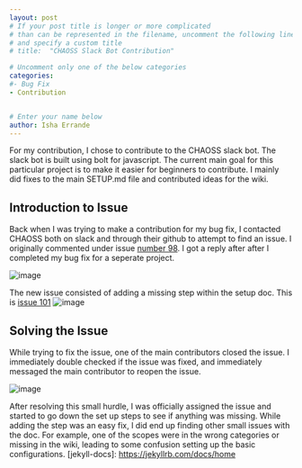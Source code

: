 ```yaml
---
layout: post
# If your post title is longer or more complicated
# than can be represented in the filename, uncomment the following line
# and specify a custom title
# title:  "CHAOSS Slack Bot Contribution" 

# Uncomment only one of the below categories
categories: 
#- Bug Fix
- Contribution


# Enter your name below
author: Isha Errande 
---
```


For my contribution, I chose to contribute to the CHAOSS slack bot. The slack bot is built using bolt for javascript. The current main goal for this particular project is to make it easier for beginners to contribute. 
I mainly did fixes to the main SETUP.md file and contributed ideas for the wiki. 

## Introduction to Issue 
Back when I was trying to make a contribution for my bug fix, I contacted CHAOSS both on slack and through their github to attempt to find an issue. I originally commented under issue [number 98](https://github.com/chaoss/chaoss-slack-bot/issues/98). I got a reply after after I completed my bug fix for a seperate project. 

![image](https://github.com/ise8933/hfoss2024-blogs/assets/90360951/2913d295-d791-4eed-9048-551cf70da592)

The new issue consisted of adding a missing step within the setup doc. This is [issue 101](https://github.com/chaoss/chaoss-slack-bot/issues/101)
![image](https://github.com/ise8933/hfoss2024-blogs/assets/90360951/f950660a-2ff9-44af-9d85-75247e00b557)


## Solving the Issue

While trying to fix the issue, one of the main contributors closed the issue. I immediately double checked if the issue was fixed, and immediately messaged the main contributor to reopen the issue. 

![image](https://github.com/ise8933/hfoss2024-blogs/assets/90360951/7f0d9fc9-d4eb-49c3-b1b6-cbfb227182aa)

After resolving this small hurdle, I was officially assigned the issue and started to go down the set up steps to see if anything was missing. While adding the step was an easy fix, I did end up finding other small issues
with the doc. For example, one of the scopes were in the wrong categories or missing in the wiki, leading to some confusion setting up the basic configurations. 
[jekyll-docs]: https://jekyllrb.com/docs/home


